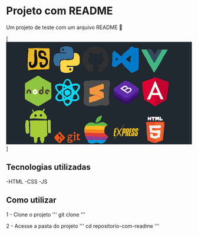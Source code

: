 # Projeto com README
Um projeto de teste com um arquivo README 🚀

[<img src="./tela.gif" alt="gif da tela inicial do projeto com README">]

## Tecnologias utilizadas
-HTML
-CSS
-JS

## Como utilizar

1 - Clone o projeto
'''
git clone <url>
'''

2 - Acesse a pasta do projeto
'''
cd repositorio-com-readme
'''
